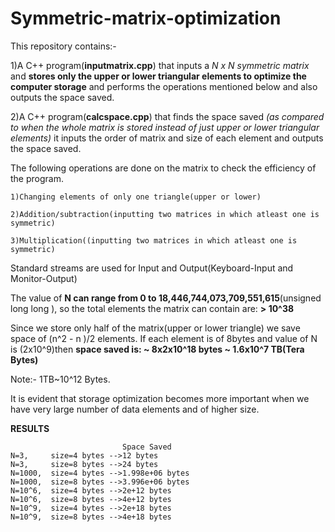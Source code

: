 # Symmetric-matrix-optimization
This repository contains:-

1)A C++ program(**inputmatrix.cpp**) that inputs a *N x N symmetric matrix* and **stores only the upper or lower triangular elements to optimize the computer storage** and performs the operations mentioned below and also outputs the space saved.

2)A C++ program(**calcspace.cpp**) that finds the space saved *(as compared to when the whole matrix is stored instead of just upper or lower triangular elements)* it inputs the order of matrix and size of each element and outputs the space saved.

The following operations are done on the matrix to check the efficiency of the program.

    1)Changing elements of only one triangle(upper or lower)

    2)Addition/subtraction(inputting two matrices in which atleast one is symmetric)
  
    3)Multiplication((inputting two matrices in which atleast one is symmetric)
  

Standard streams are used for Input and Output(Keyboard-Input and Monitor-Output)

The value of **N can range from 0 to 18,446,744,073,709,551,615**(unsigned long long ), so the total elements the matrix can contain are: **> 10^38**

Since we store only half of the matrix(upper or lower triangle) we save space of (n^2 - n )/2 elements.
If each element is of 8bytes and value of N is (2x10^9)then **space saved is: ~ 8x2x10^18 bytes ~ 1.6x10^7 TB(Tera Bytes)**

Note:- 1TB~10^12 Bytes.

It is evident that storage optimization becomes more important when we have very large number of data elements and of higher size.

**RESULTS**
    
                             Space Saved
    N=3,     size=4 bytes -->12 bytes
    N=3,     size=8 bytes -->24 bytes
    N=1000,  size=4 bytes -->1.998e+06 bytes
    N=1000,  size=8 bytes -->3.996e+06 bytes
    N=10^6,  size=4 bytes -->2e+12 bytes
    N=10^6,  size=8 bytes -->4e+12 bytes
    N=10^9,  size=4 bytes -->2e+18 bytes
    N=10^9,  size=8 bytes -->4e+18 bytes
